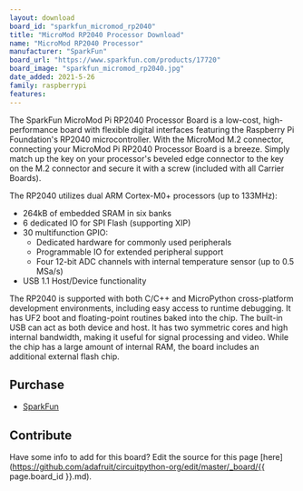```yaml
---
layout: download
board_id: "sparkfun_micromod_rp2040"
title: "MicroMod RP2040 Processor Download"
name: "MicroMod RP2040 Processor"
manufacturer: "SparkFun"
board_url: "https://www.sparkfun.com/products/17720"
board_image: "sparkfun_micromod_rp2040.jpg"
date_added: 2021-5-26
family: raspberrypi
features:
---
```


The SparkFun MicroMod Pi RP2040 Processor Board is a low-cost, high-performance board with flexible digital interfaces featuring the Raspberry Pi Foundation's RP2040 microcontroller. With the MicroMod M.2 connector, connecting your MicroMod Pi RP2040 Processor Board is a breeze. Simply match up the key on your processor's beveled edge connector to the key on the M.2 connector and secure it with a screw (included with all Carrier Boards).

The RP2040 utilizes dual ARM Cortex-M0+ processors (up to 133MHz):

 - 264kB of embedded SRAM in six banks
 - 6 dedicated IO for SPI Flash (supporting XIP)
 - 30 multifunction GPIO:
   - Dedicated hardware for commonly used peripherals
   - Programmable IO for extended peripheral support
   - Four 12-bit ADC channels with internal temperature sensor (up to 0.5 MSa/s)
 - USB 1.1 Host/Device functionality

The RP2040 is supported with both C/C++ and MicroPython cross-platform development environments, including easy access to runtime debugging. It has UF2 boot and floating-point routines baked into the chip. The built-in USB can act as both device and host. It has two symmetric cores and high internal bandwidth, making it useful for signal processing and video. While the chip has a large amount of internal RAM, the board includes an additional external flash chip.



## Purchase
* [SparkFun](https://www.sparkfun.com/products/17720)

## Contribute

Have some info to add for this board? Edit the source for this page [here](https://github.com/adafruit/circuitpython-org/edit/master/_board/{{ page.board_id }}.md).
